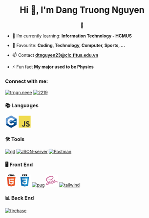 <h1 align="center">Hi 👋, I'm Dang Truong Nguyen</h1>
<h3 align="center">🐥</h3>

- 🏫 I’m currently learning: **Information Technology - HCMUS**

- 💬 Favourite: **Coding, Technology, Computer, Sports, ...**

- 📫 Contact **dtnguyen23@clc.fitus.edu.vn**

- ⚡ Fun fact **My major used to be Physics**

<h3 align="left">Connect with me:</h3>
<p align="left">
<a href="https://instagram.com/trngn.neee" target="blank"><img align="center" src="https://raw.githubusercontent.com/rahuldkjain/github-profile-readme-generator/master/src/images/icons/Social/instagram.svg" alt="trngn.neee" height="30" width="40" /></a>
<a href="https://discord.gg/2219" target="blank"><img align="center" src="https://raw.githubusercontent.com/rahuldkjain/github-profile-readme-generator/master/src/images/icons/Social/discord.svg" alt="2219" height="30" width="40" /></a>
</p>

<h3 align="left">📚   Languages</h3>
<p align="left">
<a href="" target="_blank" rel="noreferrer"><img src="https://raw.githubusercontent.com/devicons/devicon/master/icons/cplusplus/cplusplus-original.svg" alt="cplusplus" width="40" height="40"/></a>
<a href="" target="_blank" rel="noreferrer"><img src="https://raw.githubusercontent.com/devicons/devicon/master/icons/javascript/javascript-original.svg" alt="javascript" width="40" height="40"/></a> 
</p>

<h3 align="left">🛠   Tools</h3>
<p>
  <a href="" target="_blank" rel="noreferrer"><img src="https://www.vectorlogo.zone/logos/git-scm/git-scm-icon.svg" alt="git" width="40" height="40"/></a>
  <a href="" target="_blank" rel="noreferrer"><img src="https://brandslogos.com/wp-content/uploads/images/large/json-logo.png" alt="JSON-server" width="40" height="40"/></a>
  <a href="" target="_blank" rel="noreferrer"><img src="https://rdi.bright-research.com/wp-content/uploads/2020/10/postman.png" alt="Postman" width="40" height="40"/></a>
</p>

<h3 align="left">🖥   Front End</h3>
<p>
  <a href="" target="_blank" rel="noreferrer"><img src="https://raw.githubusercontent.com/devicons/devicon/master/icons/html5/html5-original-wordmark.svg" alt="html5" width="40" height="40"/></a> 
  <a href="" target="_blank" rel="noreferrer"><img src="https://raw.githubusercontent.com/devicons/devicon/master/icons/css3/css3-original-wordmark.svg" alt="css3" width="40" height="40"/></a>
  <a href="" target="_blank" rel="noreferrer"><img src="https://cdn.worldvectorlogo.com/logos/pug.svg" alt="pug" width="40" height="40"/></a> 
  <a href="https://sass-lang.com" target="_blank" rel="noreferrer"> <img src="https://raw.githubusercontent.com/devicons/devicon/master/icons/sass/sass-original.svg" alt="sass" width="40" height="40"/></a> 
  <a href="" target="_blank" rel="noreferrer"><img src="https://www.vectorlogo.zone/logos/tailwindcss/tailwindcss-icon.svg" alt="tailwind" width="40" height="40"/></a>
</p>

<h3 align="left">📊   Back End</h3>
<p>
  <a href="" target="_blank" rel="noreferrer"><img src="https://cdn.freebiesupply.com/logos/large/2x/firebase-1-logo-png-transparent.png" alt="firebase" width="40" height="40"/></a>
</p>
